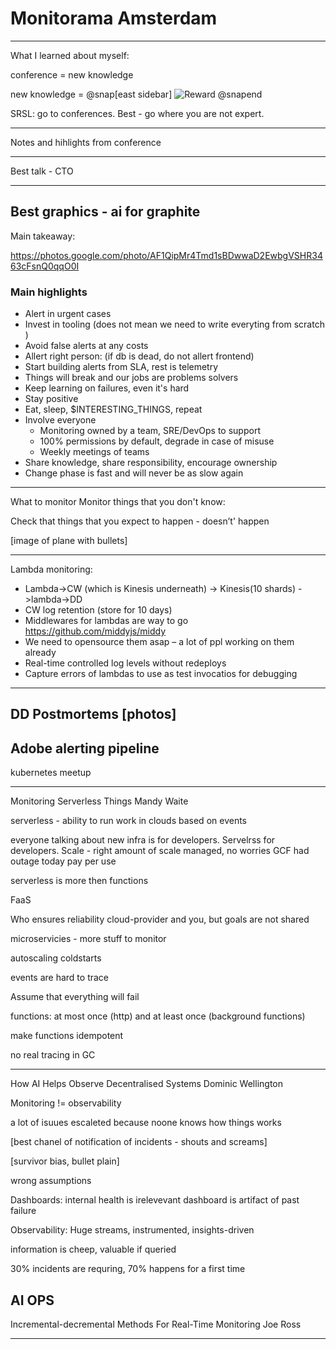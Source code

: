 # Monitorama Amsterdam  

---
What I learned about myself:

conference =  new knowledge

new knowledge = @snap[east sidebar]
![Reward](https://www.leafscience.com/wp-content/uploads/2014/05/marijuana-and-dopamine-2.jpg) 
@snapend

SRSL: go to conferences. Best - go where you are not expert.

--- 
Notes and hihlights from conference

---

Best talk - CTO

---
Best graphics - ai for graphite
---

Main takeaway:

https://photos.google.com/photo/AF1QipMr4Tmd1sBDwwaD2EwbgVSHR3463cFsnQ0qqO0I


### Main highlights

- Alert in urgent cases
- Invest in tooling (does not mean we need to write everyting from scratch​)
- Avoid false alerts at any costs​ 
- Allert right person: (if db is dead, do not allert frontend)​
- Start building alerts from SLA, rest is telemetry​
- Things will break and our jobs are problems solvers​
- Keep learning on failures, even it's hard​
- Stay positive 
- Eat, sleep, $INTERESTING_THINGS, repeat​
- Involve everyone​
    - Monitoring owned by a team, SRE/DevOps to support​
    - 100% permissions by default, degrade in case of misuse​
    - Weekly meetings of teams​
- Share knowledge, share responsibility, encourage ownership
- Change phase is fast and will never be as slow again
---
What to monitor​
Monitor things that you don't know:​

Check that things that you expect to happen - doesn’t' happen

[image of plane with bullets]

---
Lambda monitoring:
- Lambda->CW (which is Kinesis underneath) -> Kinesis(10 shards) ->lambda->DD​
- CW log retention (store for 10 days)​
- Middlewares for lambdas are way to go https://github.com/middyjs/middy ​
- We need to opensource them asap – a lot of ppl working on them already​
- Real-time controlled log levels without redeploys
- Capture errors of lambdas to use as test invocatios for debugging
---
DD Postmortems
[photos] 
---
Adobe alerting pipeline
---
kubernetes meetup


---
Monitoring Serverless Things
Mandy Waite

serverless - ability to run work in clouds based on events

everyone talking about new infra is for developers. Servelrss for developers.
Scale - right amount of scale
managed, no worries
GCF had outage today
pay per use

serverless is more then functions

FaaS

Who ensures reliability
cloud-provider and you, but goals are not shared

microservicies - more stuff to monitor

autoscaling
coldstarts

events are hard to trace

Assume that everything will fail

functions: at most once (http) and at least once (background functions)

make functions idempotent

no real tracing in GC

---
How AI Helps Observe Decentralised Systems
Dominic Wellington

Monitoring != observability

a lot of isuues escaleted because noone knows how things works

[best chanel of notification of incidents - shouts and screams]

[survivor bias, bullet plain] 

wrong assumptions

Dashboards:
internal health is irelevevant
dashboard is artifact of past failure

Observability:
Huge streams, instrumented, insights-driven

information is cheep, valuable if queried

30% incidents are requring, 70% happens for a first time

AI OPS
---
Incremental-decremental Methods For Real-Time Monitoring
Joe Ross

---

